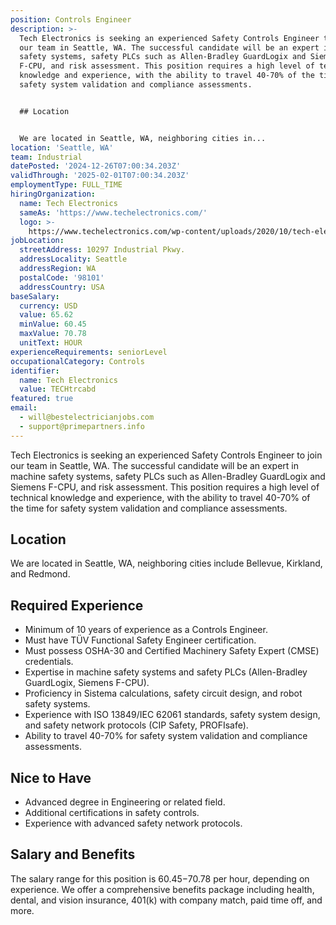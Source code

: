 ```yaml
---
position: Controls Engineer
description: >-
  Tech Electronics is seeking an experienced Safety Controls Engineer to join
  our team in Seattle, WA. The successful candidate will be an expert in machine
  safety systems, safety PLCs such as Allen-Bradley GuardLogix and Siemens
  F-CPU, and risk assessment. This position requires a high level of technical
  knowledge and experience, with the ability to travel 40-70% of the time for
  safety system validation and compliance assessments.


  ## Location


  We are located in Seattle, WA, neighboring cities in...
location: 'Seattle, WA'
team: Industrial
datePosted: '2024-12-26T07:00:34.203Z'
validThrough: '2025-02-01T07:00:34.203Z'
employmentType: FULL_TIME
hiringOrganization:
  name: Tech Electronics
  sameAs: 'https://www.techelectronics.com/'
  logo: >-
    https://www.techelectronics.com/wp-content/uploads/2020/10/tech-electronics-logo.png
jobLocation:
  streetAddress: 10297 Industrial Pkwy.
  addressLocality: Seattle
  addressRegion: WA
  postalCode: '98101'
  addressCountry: USA
baseSalary:
  currency: USD
  value: 65.62
  minValue: 60.45
  maxValue: 70.78
  unitText: HOUR
experienceRequirements: seniorLevel
occupationalCategory: Controls
identifier:
  name: Tech Electronics
  value: TECHtrcabd
featured: true
email:
  - will@bestelectricianjobs.com
  - support@primepartners.info
---
```




Tech Electronics is seeking an experienced Safety Controls Engineer to join our team in Seattle, WA. The successful candidate will be an expert in machine safety systems, safety PLCs such as Allen-Bradley GuardLogix and Siemens F-CPU, and risk assessment. This position requires a high level of technical knowledge and experience, with the ability to travel 40-70% of the time for safety system validation and compliance assessments.

## Location

We are located in Seattle, WA, neighboring cities include Bellevue, Kirkland, and Redmond.

## Required Experience 

- Minimum of 10 years of experience as a Controls Engineer.
- Must have TÜV Functional Safety Engineer certification.
- Must possess OSHA-30 and Certified Machinery Safety Expert (CMSE) credentials.
- Expertise in machine safety systems and safety PLCs (Allen-Bradley GuardLogix, Siemens F-CPU).
- Proficiency in Sistema calculations, safety circuit design, and robot safety systems.
- Experience with ISO 13849/IEC 62061 standards, safety system design, and safety network protocols (CIP Safety, PROFIsafe).
- Ability to travel 40-70% for safety system validation and compliance assessments.

## Nice to Have

- Advanced degree in Engineering or related field.
- Additional certifications in safety controls.
- Experience with advanced safety network protocols.

## Salary and Benefits

The salary range for this position is $60.45-$70.78 per hour, depending on experience. We offer a comprehensive benefits package including health, dental, and vision insurance, 401(k) with company match, paid time off, and more.